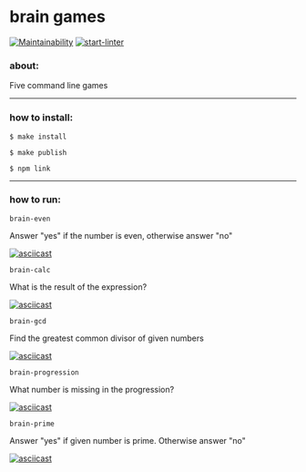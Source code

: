 # brain games

[![Maintainability](https://api.codeclimate.com/v1/badges/66c5f1da232ff0003483/maintainability)](https://codeclimate.com/github/winternen/frontend-project-lvl1/maintainability)
[![start-linter](https://github.com/winternen/frontend-project-lvl1/workflows/start-linter/badge.svg)](https://github.com/winternen/frontend-project-lvl1/actions)

### about:
 Five command line games 
***
### how to install:
` $ make install `

` $ make publish `

` $ npm link `
***
### how to run:

` brain-even `

 Answer "yes" if the number is even, otherwise answer "no" 

[![asciicast](https://asciinema.org/a/PLcwzpL6yc52zMJWpWYXodH4x.svg)](https://asciinema.org/a/PLcwzpL6yc52zMJWpWYXodH4x)


` brain-calc `

What is the result of the expression?

[![asciicast](https://asciinema.org/a/cTW4nRrmfltw6L3fQH8jnu21o.svg)](https://asciinema.org/a/cTW4nRrmfltw6L3fQH8jnu21o)

` brain-gcd `

Find the greatest common divisor of given numbers

[![asciicast](https://asciinema.org/a/g3U39k2M0JLz4nwFtHIShLJlC.svg)](https://asciinema.org/a/g3U39k2M0JLz4nwFtHIShLJlC)

` brain-progression `

What number is missing in the progression?

[![asciicast](https://asciinema.org/a/keksqi0PkU1iGDbQ1upVuaoSo.svg)](https://asciinema.org/a/keksqi0PkU1iGDbQ1upVuaoSo)

` brain-prime `

Answer "yes" if given number is prime. Otherwise answer "no"

[![asciicast](https://asciinema.org/a/iiroua2Pz6H1nRhEJsRQb2Jb4.svg)](https://asciinema.org/a/iiroua2Pz6H1nRhEJsRQb2Jb4)
